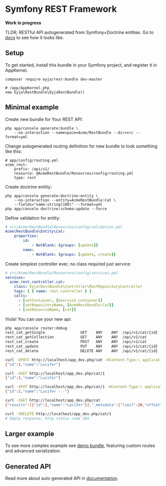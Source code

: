 # Symfony REST Framework

**Work in progress**

TLDR; RESTful API autogenerated from Symfony+Doctrine entities.
Go to [docs](https://github.com/Eyjafjallajokull/symfony-rest-bundle/wiki/Generated-API) to see how it looks like.

## Setup

To get started, install this bundle in your Symfony project, and register it in AppKernel.

    composer require eyja/rest-bundle dev-master

    # /app/AppKernel.php
    new Eyja\RestBundle\EyjaRestBundle()

## Minimal example

Create new bundle for Your REST API:

    php app/console generate:bundle \
        --no-interaction --namespace=Acme/RestBundle --dir=src --format=yml

Change autogenerated routing definition for new bundle to look something like this:
  
```
# app/config/routing.yml
acme_rest:
    prefix: /api/v1/
    resource: @AcmeRestBundle/Resources/config/routing.yml
    type: rest
```

Create doctrine entitiy:

```
php app/console generate:doctrine:entity \
    --no-interaction --entity=AcmeRestBundle:Cat \
    --fields="name:string(100)" --format=yml
php app/console doctrine:schema:update --force
```

Define validation for entity:

```yml
# src/Acme/RestBundle/Resources/config/validation.yml
Acme\RestBundle\Entity\Cat:
    properties:
        id:
            - NotBlank: {groups: [update]}
        name:
            - NotBlank: {groups: [update, create]}
```

Create simplest controller ever, no class required just service:

```yml
# src/Acme/RestBundle/Resources/config/services.yml
services:
  acme_rest.controller.cat:
    class: Eyja\RestBundle\Controller\RestRepositoryController
    tags: [ { name: rest.controller } ]
    calls:
      - [setContainer, [@service_container]]
      - [setRepositoryName, [AcmeRestBundle:Cat]]
      - [setResourceName, [cat]]
```

Viola! You can use your new api:

```bash
php app/console router:debug
rest_cat_getSingle                GET    ANY    ANY  /api/v1/cat/{id}
rest_cat_getCollection            GET    ANY    ANY  /api/v1/cat
rest_cat_create                   POST   ANY    ANY  /api/v1/cat
rest_cat_update                   PUT    ANY    ANY  /api/v1/cat/{id}
rest_cat_delete                   DELETE ANY    ANY  /api/v1/cat/{id}

curl -XPOST http://localhost/app_dev.php/cat -HContent-Type:\ application/json -d'{"name":"Lucifer"}'
{"id":1,"name":"Lucifer"}

curl -XGET http://localhost/app_dev.php/cat/1
{"id":1,"name":"Lucifer"}

curl -XPUT http://localhost/app_dev.php/cat/1 -HContent-Type:\ application/json -d'{"name":"Lucifer -.-"}'
{"id":1,"name":"Lucifer -.-"}

curl -XGET http://localhost/app_dev.php/cat
{"results":[{"id":1,"name":"Lucifer"}],"_metadata":{"limit":20,"offset":0,"total":1}}

curl -XDELETE http://localhost/app_dev.php/cat/1
# Empty response, http status code 204
```

## Larger example

To see more complex example see [demo bundle](https://github.com/Eyjafjallajokull/symfony-rest-demo-bundle), 
featuring custom routes and advanced serialization.

## Generated API

Read more about auto generated API in [documentation](https://github.com/Eyjafjallajokull/symfony-rest-bundle/wiki/Generated-API).
